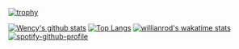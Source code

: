 [![trophy](https://github-profile-trophy.vercel.app/?username=deadmantfa&theme=onedark)](https://github.com/ryo-ma/github-profile-trophy)

[![Wency's github stats](https://github-readme-stats.vercel.app/api?username=deadmantfa)](https://github.com/anuraghazra/github-readme-stats)
[![Top Langs](https://github-readme-stats.vercel.app/api/top-langs/?username=deadmantfa)](https://github.com/anuraghazra/github-readme-stats)
[![willianrod's wakatime stats](https://github-readme-stats.vercel.app/api/wakatime?username=deadmantfa)](https://github.com/anuraghazra/github-readme-stats)
[![spotify-github-profile](https://spotify-github-profile.vercel.app/api/view?uid=12173715755&cover_image=true&theme=default)](https://spotify-github-profile.vercel.app/api/view?uid=12173715755&redirect=true)
